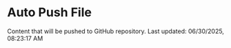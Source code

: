 # Auto Push File

Content that will be pushed to GitHub repository.
Last updated: 06/30/2025, 08:23:17 AM